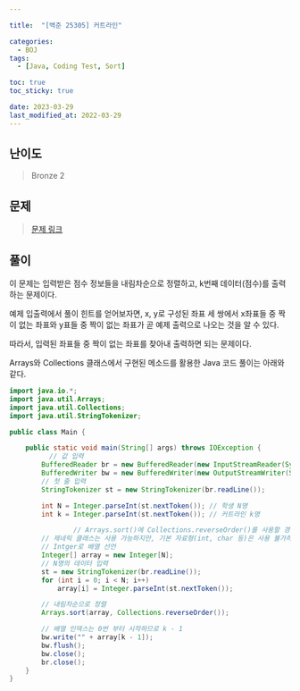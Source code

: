 ```yaml
---

title:  "[백준 25305] 커트라인"

categories:
  - BOJ
tags:
  - [Java, Coding Test, Sort]

toc: true
toc_sticky: true

date: 2023-03-29
last_modified_at: 2022-03-29
---
```



## 난이도

> Bronze 2

## 문제

> [문제 링크](https://www.acmicpc.net/problem/25305)

## 풀이

이 문제는 입력받은 점수 정보들을 내림차순으로 정렬하고, k번째 데이터(점수)를 출력하는 문제이다.

예제 입출력에서 풀이 힌트를 얻어보자면, x, y로 구성된 좌표 세 쌍에서 x좌표들 중 짝이 없는 좌표와 y표들 중 짝이 없는 좌표가 곧 예제 출력으로 나오는 것을 알 수 있다.

따라서, 입력된 좌표들 중 짝이 없는 좌표를 찾아내 출력하면 되는 문제이다.

Arrays와 Collections 클래스에서 구현된 메소드를 활용한 Java 코드 풀이는 아래와 같다.

```java
import java.io.*;
import java.util.Arrays;
import java.util.Collections;
import java.util.StringTokenizer;

public class Main {

    public static void main(String[] args) throws IOException {
	      // 값 입력
        BufferedReader br = new BufferedReader(new InputStreamReader(System.in));
        BufferedWriter bw = new BufferedWriter(new OutputStreamWriter(System.out));
      	// 첫 줄 입력
        StringTokenizer st = new StringTokenizer(br.readLine());

        int N = Integer.parseInt(st.nextToken()); // 학생 N명
        int k = Integer.parseInt(st.nextToken()); // 커트라인 k명

				// Arrays.sort()에 Collections.reverseOrder()를 사용할 경우,
      	// 제네릭 클래스는 사용 가능하지만, 기본 자료형(int, char 등)은 사용 불가하므로
      	// Intger로 배열 선언
        Integer[] array = new Integer[N]; 
      	// N명의 데이터 입력
        st = new StringTokenizer(br.readLine());
        for (int i = 0; i < N; i++)
            array[i] = Integer.parseInt(st.nextToken());

      	// 내림차순으로 정렬
        Arrays.sort(array, Collections.reverseOrder());

      	// 배열 인덱스는 0번 부터 시작하므로 k - 1
        bw.write("" + array[k - 1]);
        bw.flush();
        bw.close();
        br.close();
    }
}
```
